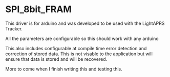 # SPI_8bit_FRAM

This driver is for arduino and was developed to be used with the LightAPRS Tracker. 

All the parameters are configurable so this should work with any arduino

This also includes configurable at compile time error detection and correction of stored data.
This is not visable to the application but will ensure that data is stored and will be recovered.

More to come when I finish writing this and testing this.
